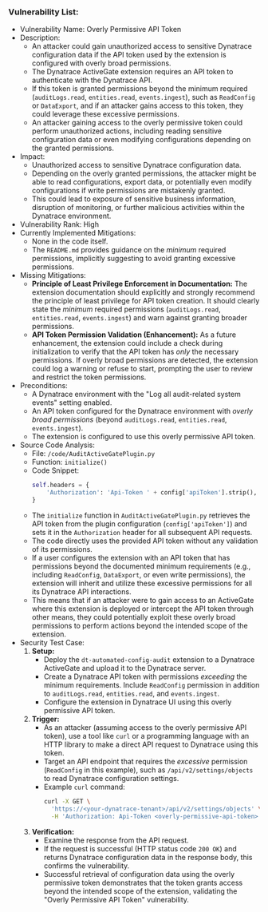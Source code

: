 ### Vulnerability List:

- Vulnerability Name: Overly Permissive API Token
- Description:
    - An attacker could gain unauthorized access to sensitive Dynatrace configuration data if the API token used by the extension is configured with overly broad permissions.
    - The Dynatrace ActiveGate extension requires an API token to authenticate with the Dynatrace API.
    - If this token is granted permissions beyond the minimum required (`auditLogs.read`, `entities.read`, `events.ingest`), such as `ReadConfig` or `DataExport`, and if an attacker gains access to this token, they could leverage these excessive permissions.
    - An attacker gaining access to the overly permissive token could perform unauthorized actions, including reading sensitive configuration data or even modifying configurations depending on the granted permissions.
- Impact:
    - Unauthorized access to sensitive Dynatrace configuration data.
    - Depending on the overly granted permissions, the attacker might be able to read configurations, export data, or potentially even modify configurations if write permissions are mistakenly granted.
    - This could lead to exposure of sensitive business information, disruption of monitoring, or further malicious activities within the Dynatrace environment.
- Vulnerability Rank: High
- Currently Implemented Mitigations:
    - None in the code itself.
    - The `README.md` provides guidance on the *minimum* required permissions, implicitly suggesting to avoid granting excessive permissions.
- Missing Mitigations:
    - **Principle of Least Privilege Enforcement in Documentation:** The extension documentation should explicitly and strongly recommend the principle of least privilege for API token creation. It should clearly state the *minimum* required permissions (`auditLogs.read`, `entities.read`, `events.ingest`) and warn against granting broader permissions.
    - **API Token Permission Validation (Enhancement):** As a future enhancement, the extension could include a check during initialization to verify that the API token has *only* the necessary permissions. If overly broad permissions are detected, the extension could log a warning or refuse to start, prompting the user to review and restrict the token permissions.
- Preconditions:
    - A Dynatrace environment with the "Log all audit-related system events" setting enabled.
    - An API token configured for the Dynatrace environment with *overly broad permissions* (beyond `auditLogs.read`, `entities.read`, `events.ingest`).
    - The extension is configured to use this overly permissive API token.
- Source Code Analysis:
    - File: `/code/AuditActiveGatePlugin.py`
    - Function: `initialize()`
    - Code Snippet:
      ```python
      self.headers = {
          'Authorization': 'Api-Token ' + config['apiToken'].strip(),
      }
      ```
    - The `initialize` function in `AuditActiveGatePlugin.py` retrieves the API token from the plugin configuration (`config['apiToken']`) and sets it in the `Authorization` header for all subsequent API requests.
    - The code directly uses the provided API token without any validation of its permissions.
    - If a user configures the extension with an API token that has permissions beyond the documented minimum requirements (e.g., including `ReadConfig`, `DataExport`, or even write permissions), the extension will inherit and utilize these excessive permissions for all its Dynatrace API interactions.
    - This means that if an attacker were to gain access to an ActiveGate where this extension is deployed or intercept the API token through other means, they could potentially exploit these overly broad permissions to perform actions beyond the intended scope of the extension.
- Security Test Case:
    1. **Setup:**
        - Deploy the `dt-automated-config-audit` extension to a Dynatrace ActiveGate and upload it to the Dynatrace server.
        - Create a Dynatrace API token with permissions *exceeding* the minimum requirements. Include `ReadConfig` permission in addition to `auditLogs.read`, `entities.read`, and `events.ingest`.
        - Configure the extension in Dynatrace UI using this overly permissive API token.
    2. **Trigger:**
        - As an attacker (assuming access to the overly permissive API token), use a tool like `curl` or a programming language with an HTTP library to make a direct API request to Dynatrace using this token.
        - Target an API endpoint that requires the *excessive* permission (`ReadConfig` in this example), such as `/api/v2/settings/objects` to read Dynatrace configuration settings.
        - Example `curl` command:
          ```bash
          curl -X GET \
            'https://<your-dynatrace-tenant>/api/v2/settings/objects' \
            -H 'Authorization: Api-Token <overly-permissive-api-token>'
          ```
    3. **Verification:**
        - Examine the response from the API request.
        - If the request is successful (HTTP status code `200 OK`) and returns Dynatrace configuration data in the response body, this confirms the vulnerability.
        - Successful retrieval of configuration data using the overly permissive token demonstrates that the token grants access beyond the intended scope of the extension, validating the "Overly Permissive API Token" vulnerability.
